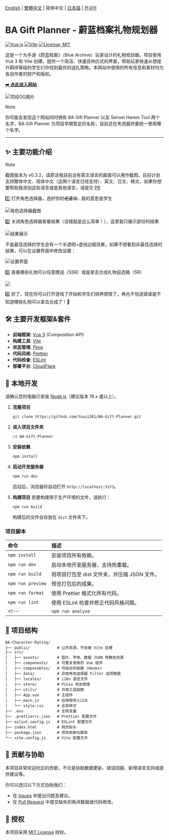 <p>
  <a href="../README.md">English</a> | 
  <a href="./README.zh-TW.md">繁體中文</a> | 
  简体中文 | 
  <a href="./README.ja.md">日本語</a> |
  <a href="./README.ko.md">한국어</a>
</p>

# BA Gift Planner - 蔚蓝档案礼物规划器

<p align="left">
  <a href="https://vuejs.org/"><img alt="Vue.js" src="https://img.shields.io/badge/Vue.js-3-4FC08D?style=flat-square"></a>
  <a href="https://vitejs.dev/"><img alt="Vite" src="https://img.shields.io/badge/Vite-6-646CFF?style=flat-square"></a>
  <a href="https://opensource.org/licenses/MIT"><img alt="License: MIT" src="https://img.shields.io/badge/License-MIT-yellow.svg?style=flat-square"></a>
</p>

这是一个为手游《蔚蓝档案》（Blue Archive）玩家设计的礼物规划器。项目使用 Vue 3 和 Vite 创建，提供一个简洁、快速且响应式的界面，帮助玩家快速从想提升羁绊等级的学生们中找到最优的送礼策略。本网站中使用的所有信息和素材均为各自作者的财产和版权。

**[➡️ 点此进入网站](https://ba-gift-planner.pages.dev/)**

![项目OG图片](https://raw.githubusercontent.com/Yuuzi261/BA-Gift-Planner/refs/heads/main/public/og_image.webp)

> [!NOTE]
> 你可能会发现这个网站同时拥有 BA Gift Planner 以及 Sensei Harem Tool 两个名字，BA Gift Planner 为项目早期暂定的名称，目前还在考虑最终要统一使用哪个名字。

---

## ✨ 主要功能介绍

> [!NOTE]
> 截图版本为 v0.3.2，请原谅我目前没有英文语言的画面可以用作截图，目前计划支持繁体中文、简体中文（这两个语言已经支持）、英文、日文、韩文，如果你想要帮助我添加这些语言或是其他语言，请提交 [PR](https://github.com/Yuuzi261/BA-Gift-Planner/pulls)

1️⃣ 打开角色选择器，选好你的~~老婆😋~~...我的意思是学生

![角色选择器截图](./1.png)

2️⃣ 关闭角色选择器查看结果（没错就是这么简单！），这里我只展示部份的结果

![结果展示](./2.png)

不是最佳选择的学生会有一个半透明+虚线边框效果，如果不想看到非最佳选择的结果，可以在设置界面中修改设置：

![设置界面](./3.png)

3️⃣ 查看哪些礼物可以任意赠送（SSR）或是拿去合成礼物自选箱（SR）

![](./4.png)

4️⃣ 好了，现在你可以打开游戏了开始和学生们培养感情了，再也不怕送错或是不知道哪些礼物可以拿去合成了！🎉

## 🛠️ 主要开发框架&套件

*   **前端框架**: [Vue 3](https://vuejs.org/) (Composition API)
*   **构建工具**: [Vite](https://vitejs.dev/)
*   **状态管理**: [Pinia](https://pinia.vuejs.org/)
*   **代码风格**: [Prettier](https://prettier.io/)
*   **代码检查**: [ESLint](https://eslint.org/)
*   **部署平台**: [CloudFlare](https://www.cloudflare.com/)

## 🚀 本地开发

请确认您的电脑已安装 [Node.js](https://nodejs.org/)（建议版本 18.x 或以上）。

1.  **克隆项目**
    ```bash
    git clone https://github.com/Yuuzi261/BA-Gift-Planner.git
    ```

2.  **进入项目文件夹**
    ```bash
    cd BA-Gift-Planner
    ```

3.  **安装依赖**
    ```bash
    npm install
    ```

4.  **启动开发服务器**
    ```bash
    npm run dev
    ```
    启动后，浏览器将自动打开 `http://localhost:5173`。

5.  **构建项目**
    若要构建用于生产环境的文件，请执行：
    ```bash
    npm run build
    ```
    构建后的文件会存放在 `dist` 文件夹下。

### 项目脚本
 
| 命令 | 描述 |
| :--- | :--- |
| `npm install` | 安装项目所有依赖。 |
| `npm run dev` | 启动本地开发服务器，支持热重载。 |
| `npm run build` | 将项目打包至 dist 文件夹，并压缩 JSON 文件。 |
| `npm run preview` | 预览打包后的成果。 |
| `npm run format` | 使用 Prettier 格式化所有代码。 |
| `npm run lint` | 使用 ESLint 检查并修正代码风格问题。 |
<!-- | `npm run analyze` | 执行打包分析，产生 `stats.html` 报告。 | -->

## 📁 项目结构

```
BA-Character-Rating/
├── public/            # 公共资源，不会被 Vite 处理
├── src/
│   ├── assets/        # 图片、字体、数据 JSON 等静态资源
│   ├── components/    # 可重复使用的 Vue 组件
│   ├── composables/   # 可组合的函数 (Hooks)
│   ├── data/          # 存放角色选择器 Filter 选项数据
│   ├── locales/       # i18n 语言文件
│   ├── store/         # Pinia 状态管理
│   ├── utils/         # 共用工具函数
│   ├── App.vue        # 主组件
│   ├── main.js        # 应用程序入口点
│   └── style.css      # 全局样式
├── .env               # 全局变量
├── .prettierrc.json   # Prettier 配置文件
├── eslint.config.js   # ESLint 配置文件
├── index.html         # 网页标头
├── package.json       # 项目依赖与脚本
└── vite.config.js     # Vite 配置文件
```

## 🤝 贡献与协助

本项目非常欢迎社区的贡献，不论是协助数据更新、错误回报、新增语言支持或提供建议等。

你可以透过以下方式协助我们：

*   在 [Issues](https://github.com/Yuuzi261/BA-Gift-Planner/issues) 中提出问题及建议。
*   在 [Pull Request](https://github.com/Yuuzi261/BA-Gift-Planner/pulls) 中提交缺失的角评数据或代码修改。

## 📄 授权

本项目采用 [MIT License](https://opensource.org/licenses/MIT) 授权。
